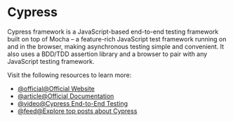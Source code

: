 # Cypress

Cypress framework is a JavaScript-based end-to-end testing framework built on top of Mocha – a feature-rich JavaScript test framework running on and in the browser, making asynchronous testing simple and convenient. It also uses a BDD/TDD assertion library and a browser to pair with any JavaScript testing framework.

Visit the following resources to learn more:

- [@official@Official Website](https://www.cypress.io/)
- [@article@Official Documentation](https://docs.cypress.io/guides/overview/why-cypress#Other)
- [@video@Cypress End-to-End Testing](https://www.youtube.com/watch?v=7N63cMKosIE)
- [@feed@Explore top posts about Cypress](https://app.daily.dev/tags/cypress?ref=roadmapsh)

